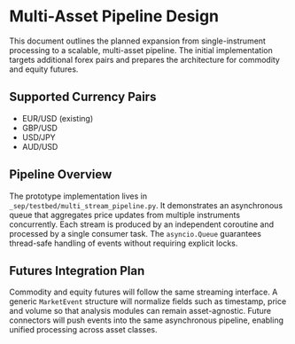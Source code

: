 # Multi-Asset Pipeline Design

This document outlines the planned expansion from single-instrument processing to a
scalable, multi-asset pipeline. The initial implementation targets additional
forex pairs and prepares the architecture for commodity and equity futures.

## Supported Currency Pairs
- EUR/USD (existing)
- GBP/USD
- USD/JPY
- AUD/USD

## Pipeline Overview
The prototype implementation lives in `_sep/testbed/multi_stream_pipeline.py`.
It demonstrates an asynchronous queue that aggregates price updates from multiple
instruments concurrently. Each stream is produced by an independent coroutine and
processed by a single consumer task. The `asyncio.Queue` guarantees thread-safe
handling of events without requiring explicit locks.

## Futures Integration Plan
Commodity and equity futures will follow the same streaming interface. A generic
`MarketEvent` structure will normalize fields such as timestamp, price and
volume so that analysis modules can remain asset-agnostic. Future connectors will
push events into the same asynchronous pipeline, enabling unified processing
across asset classes.
